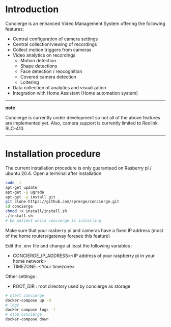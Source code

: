 # Introduction
Concierge is an enhanced Video Management System offering the following features:
* Central configuration of camera settings
* Central collection/viewing of recordings
* Collect motion triggers from cameras
* Video analytics on recordings
  * Motion detection
  * Shape detections
  * Face detection / reocognition
  * Covered camera detection
  * Loitering
* Data collection of analytics and visualization
* Integration with Home Assistant (Home automation system)

---
**note**

Concierge is currently under development so not all of the above features are implemented yet.  Also, camera support is currently limited to Reolink RLC-410.

---
# Installation procedure
The current installation procedure is only guaranteed on Rasberry pi / ubuntu 20.4.  Open a terminal after installation

```bash
sudo -i
apt-get update
apt-get -y ugrade
apt-get -y install git
git clone https://github.com/sprenge/concierge.git
cd concierge
chmod +x install/install.sh
./install.sh
# be patient while concierge is installing
```
Make sure that your rasberry pi and cameras have a fixed IP address (most of the home routers/gateway foresee this feature)

Edit the .env file and change at least the following variables :
- CONCIERGE_IP_ADDRESS=\<IP address of your raspberry pi in your home network\>
- TIMEZONE=\<Your timezone\>

Other settings :
- ROOT_DIR : root directory used by concierge as storage

```bash
# start concierge
docker-compose up -d
# logs
docker-compose logs -f
# stop concierge
docker-compose down
```